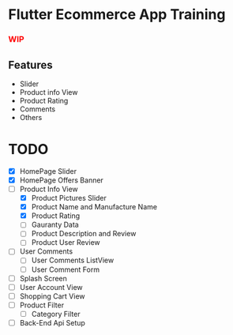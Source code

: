 # Flutter Ecommerce App Training

### <span style="color:red">WIP</span>

## Features

- Slider
- Product info View
- Product Rating
- Comments
- Others

# TODO

- [x] HomePage Slider
- [x] HomePage Offers Banner
- [ ] Product Info View
  - [x] Product Pictures Slider
  - [x] Product Name and Manufacture Name
  - [x] Product Rating
  - [ ] Gauranty Data
  - [ ] Product Description and Review
  - [ ] Product User Review
- [ ] User Comments
  - [ ] User Comments ListView
  - [ ] User Comment Form
- [ ] Splash Screen
- [ ] User Account View
- [ ] Shopping Cart View
- [ ] Product Filter
  - [ ] Category Filter
- [ ] Back-End Api Setup
